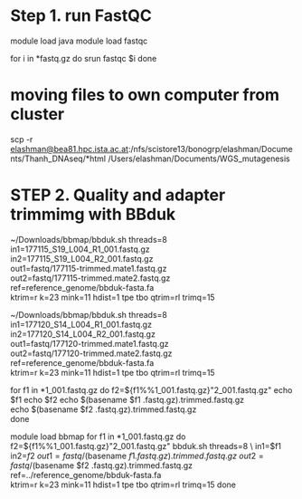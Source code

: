 # Step 1. run FastQC

module load java
module load fastqc

for i in *fastq.gz
do
srun fastqc $i 
done

# moving files to own computer from cluster 

scp -r elashman@bea81.hpc.ista.ac.at:/nfs/scistore13/bonogrp/elashman/Documents/Thanh_DNAseq/*html  /Users/elashman/Documents/WGS_mutagenesis


# STEP 2. Quality and adapter trimmimg with BBduk

~/Downloads/bbmap/bbduk.sh threads=8 \
in1=177115_S19_L004_R1_001.fastq.gz \
in2=177115_S19_L004_R2_001.fastq.gz \
out1=fastq/177115-trimmed.mate1.fastq.gz \
out2=fastq/177115-trimmed.mate2.fastq.gz \
ref=reference_genome/bbduk-fasta.fa \
ktrim=r k=23 mink=11 hdist=1 tpe tbo qtrim=rl trimq=15 

~/Downloads/bbmap/bbduk.sh threads=8 \
in1=177120_S14_L004_R1_001.fastq.gz \
in2=177120_S14_L004_R2_001.fastq.gz \
out1=fastq/177120-trimmed.mate1.fastq.gz \
out2=fastq/177120-trimmed.mate2.fastq.gz \
ref=reference_genome/bbduk-fasta.fa \
ktrim=r k=23 mink=11 hdist=1 tpe tbo qtrim=rl trimq=15 

for f1 in *1_001.fastq.gz
do
    f2=${f1%%1_001.fastq.gz}"2_001.fastq.gz"
    echo $f1
    echo $f2
    echo $(basename $f1 .fastq.gz).trimmed.fastq.gz \
    echo $(basename $f2 .fastq.gz).trimmed.fastq.gz \
done

module load bbmap
for f1 in *1_001.fastq.gz
do
    f2=${f1%%1_001.fastq.gz}"2_001.fastq.gz"
    bbduk.sh threads=8 \
in1=$f1 \
in2=$f2\
out1=fastq/$(basename $f1 .fastq.gz).trimmed.fastq.gz \
out2=fastq/$(basename $f2 .fastq.gz).trimmed.fastq.gz \
ref=../reference_genome/bbduk-fasta.fa \
ktrim=r k=23 mink=11 hdist=1 tpe tbo qtrim=rl trimq=15
done

